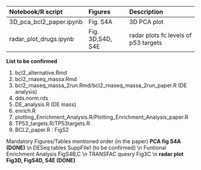 | Notebook/R script           | Figures          | Description                          |
|:----------------------------|:-----------------|:-------------------------------------|
| 3D_pca_bcl2_paper.ipynb     | Fig. S4A         |  3D PCA plot                         |
| radar_plot_drugs.ipynb      | Fig. 3D,S4D, S4E |  radar plots fc levels of p53 targets|





**List to be confirmed** 
1. bcl2_alternative.Rmd
2. bcl2_rnaseq_massa.Rmd
3. bcl2_rnaseq_massa_2run.Rmd/bcl2_rnaseq_massa_2run_paper.R (DE analysis)
4. dds.norm.rds
5. DE_analysis.R (DE mass)
6. enrich.R
7. plotting_Enrichment_Analysis.R/Plotting_Enrichment_Analysis_paper.R
8. TP53_targets.R/TP53targets.R
9. BCL2_paper.R : FigS2



Mandatory Figures/Tables
mentioned order (in the paper)
 **PCA fig S4A (DONE)** \n
 DESeq tables SuppFile1 (to be confirmed) \n
 Funtional Enrichment Analysis FigS4B,C   \n
 TRANSFAC quesry Fig3C     \n
 **radar plot Fig3D, FigS4D, S4E (DONE)**
 



